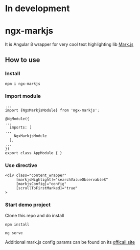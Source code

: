 # In development

# ngx-markjs

It is Angular 8 wrapper for very cool text highlighting lib [Mark.js](https://markjs.io)

## How to use

### Install
```
npm i ngx-markjs
```

### Import module

```
...
import {NgxMarkjsModule} from 'ngx-markjs';

@NgModule({
...
  imports: [
...
    NgxMarkjsModule
  ],
...
})
export class AppModule { }
```
### Use directive
```
<div class="content_wrapper" 
     [markjsHighlight]="searchValueObservable$"
     [markjsConfig]="config"
     [scrollToFirstMarked]="true"
>
```
### Start demo project

Clone this repo and do install

```
npm install

ng serve
```

Additional mark.js config params can be found on its [officail site](https://markjs.io)

